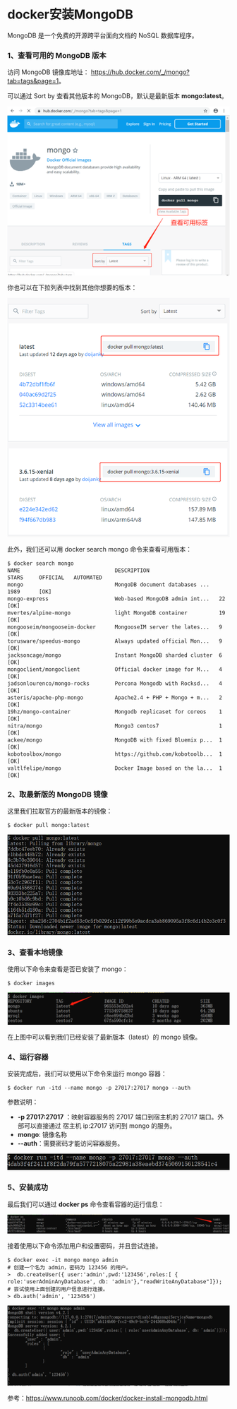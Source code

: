 # docker安装MongoDB

MongoDB 是一个免费的开源跨平台面向文档的 NoSQL 数据库程序。

### 1、查看可用的 MongoDB 版本

访问 MongoDB 镜像库地址： <https://hub.docker.com/_/mongo?tab=tags&page=1>。

可以通过 Sort by 查看其他版本的 MongoDB，默认是最新版本 **mongo:latest**。

![img](assets/install/mongo1.png)

你也可以在下拉列表中找到其他你想要的版本：

![img](assets/install/mongo2.png)

此外，我们还可以用 docker search mongo 命令来查看可用版本：

```
$ docker search mongo
NAME                              DESCRIPTION                      STARS     OFFICIAL   AUTOMATED
mongo                             MongoDB document databases ...   1989      [OK]       
mongo-express                     Web-based MongoDB admin int...   22        [OK]       
mvertes/alpine-mongo              light MongoDB container          19                   [OK]
mongooseim/mongooseim-docker      MongooseIM server the lates...   9                    [OK]
torusware/speedus-mongo           Always updated official Mon...   9                    [OK]
jacksoncage/mongo                 Instant MongoDB sharded cluster  6                    [OK]
mongoclient/mongoclient           Official docker image for M...   4                    [OK]
jadsonlourenco/mongo-rocks        Percona Mongodb with Rocksd...   4                    [OK]
asteris/apache-php-mongo          Apache2.4 + PHP + Mongo + m...   2                    [OK]
19hz/mongo-container              Mongodb replicaset for coreos    1                    [OK]
nitra/mongo                       Mongo3 centos7                   1                    [OK]
ackee/mongo                       MongoDB with fixed Bluemix p...  1                    [OK]
kobotoolbox/mongo                 https://github.com/kobotoolb...  1                    [OK]
valtlfelipe/mongo                 Docker Image based on the la...  1                    [OK]
```

### 2、取最新版的 MongoDB 镜像

这里我们拉取官方的最新版本的镜像：

```
$ docker pull mongo:latest
```

![img](assets/install/mongo3.png)

### 3、查看本地镜像

使用以下命令来查看是否已安装了 mongo：

```
$ docker images
```

![img](assets/install/mongo4.png)

在上图中可以看到我们已经安装了最新版本（latest）的 mongo 镜像。

### 4、运行容器

安装完成后，我们可以使用以下命令来运行 mongo 容器：

```
$ docker run -itd --name mongo -p 27017:27017 mongo --auth
```

参数说明：

- **-p 27017:27017** ：映射容器服务的 27017 端口到宿主机的 27017 端口。外部可以直接通过 宿主机 ip:27017 访问到 mongo 的服务。
- **mongo**:  镜像名称
- **--auth**：需要密码才能访问容器服务。

![img](assets/install/mongo5.png)

### 5、安装成功

最后我们可以通过 **docker ps** 命令查看容器的运行信息：

![img](assets/install/mongo6.png)

接着使用以下命令添加用户和设置密码，并且尝试连接。

```
$ docker exec -it mongo mongo admin
# 创建一个名为 admin，密码为 123456 的用户。
>  db.createUser({ user:'admin',pwd:'123456',roles:[ { role:'userAdminAnyDatabase', db: 'admin'},"readWriteAnyDatabase"]});
# 尝试使用上面创建的用户信息进行连接。
> db.auth('admin', '123456')
```

![img](assets/install/mongo7.png)



参考：https://www.runoob.com/docker/docker-install-mongodb.html